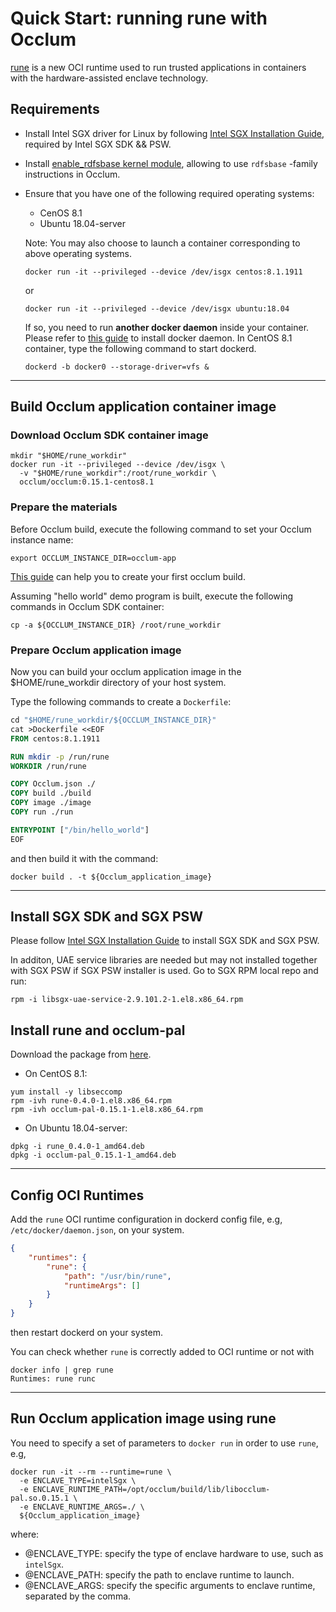 # Quick Start: running rune with Occlum
[rune](https://github.com/alibaba/inclavare-containers) is a new OCI runtime used to run trusted applications in containers with the hardware-assisted enclave technology.

## Requirements
- Install Intel SGX driver for Linux by following [Intel SGX Installation Guide](https://download.01.org/intel-sgx/sgx-linux/2.9.1/docs/Intel_SGX_Installation_Guide_Linux_2.9.1_Open_Source.pdf), required by Intel SGX SDK && PSW.
- Install [enable_rdfsbase kernel module](https://github.com/occlum/enable_rdfsbase#how-to-build), allowing to use `rdfsbase` -family instructions in Occlum.
- Ensure that you have one of the following required operating systems:
  - CenOS 8.1
  - Ubuntu 18.04-server

  Note: You may also choose to launch a container corresponding to above operating systems.
  ```shell
  docker run -it --privileged --device /dev/isgx centos:8.1.1911
  ```
  or
  ```shell
  docker run -it --privileged --device /dev/isgx ubuntu:18.04
  ```
  If so, you need to run **another docker daemon** inside your container. Please refer to [this guide](https://docs.docker.com/engine/install) to install docker daemon. In CentOS 8.1 container, type the following command to start dockerd.
  ```shell
  dockerd -b docker0 --storage-driver=vfs &
  ```

---

## Build Occlum application container image
### Download Occlum SDK container image
```shell
mkdir "$HOME/rune_workdir"
docker run -it --privileged --device /dev/isgx \
  -v "$HOME/rune_workdir":/root/rune_workdir \
  occlum/occlum:0.15.1-centos8.1
```

### Prepare the materials
Before Occlum build, execute the following command to set your Occlum instance name:

```shell
export OCCLUM_INSTANCE_DIR=occlum-app
```

[This guide](https://github.com/occlum/occlum#hello-occlum) can help you to create your first occlum build.

Assuming "hello world" demo program is built, execute the following commands in Occlum SDK container:

```shell
cp -a ${OCCLUM_INSTANCE_DIR} /root/rune_workdir
```

### Prepare Occlum application image
Now you can build your occlum application image in the $HOME/rune_workdir directory of your host system.

Type the following commands to create a `Dockerfile`:
``` Dockerfile
cd "$HOME/rune_workdir/${OCCLUM_INSTANCE_DIR}"
cat >Dockerfile <<EOF
FROM centos:8.1.1911

RUN mkdir -p /run/rune
WORKDIR /run/rune

COPY Occlum.json ./
COPY build ./build
COPY image ./image
COPY run ./run

ENTRYPOINT ["/bin/hello_world"]
EOF
```

and then build it with the command:
```shell
docker build . -t ${Occlum_application_image}
```

---

## Install SGX SDK and SGX PSW
Please follow [Intel SGX Installation Guide](https://download.01.org/intel-sgx/sgx-linux/2.9.1/docs/Intel_SGX_Installation_Guide_Linux_2.9.1_Open_Source.pdf) to install SGX SDK and SGX PSW.

In additon, UAE service libraries are needed but may not installed together with SGX PSW if SGX PSW installer is used. Go to SGX RPM local repo and run:

```shell
rpm -i libsgx-uae-service-2.9.101.2-1.el8.x86_64.rpm
```

## Install rune and occlum-pal
Download the package from [here](https://github.com/alibaba/inclavare-containers/releases/).

- On CentOS 8.1:
```shell
yum install -y libseccomp
rpm -ivh rune-0.4.0-1.el8.x86_64.rpm
rpm -ivh occlum-pal-0.15.1-1.el8.x86_64.rpm
```
- On Ubuntu 18.04-server:
```shell
dpkg -i rune_0.4.0-1_amd64.deb
dpkg -i occlum-pal_0.15.1-1_amd64.deb
```

---

## Config OCI Runtimes
Add the `rune` OCI runtime configuration in dockerd config file, e.g, `/etc/docker/daemon.json`, on your system.

```JSON
{
	"runtimes": {
		"rune": {
			"path": "/usr/bin/rune",
			"runtimeArgs": []
		}
	}
}
```

then restart dockerd on your system.

You can check whether `rune` is correctly added to OCI runtime or not with
```shell
docker info | grep rune
Runtimes: rune runc
```

---

## Run Occlum application image using rune
You need to specify a set of parameters to `docker run` in order to use `rune`, e.g,

```shell
docker run -it --rm --runtime=rune \
  -e ENCLAVE_TYPE=intelSgx \
  -e ENCLAVE_RUNTIME_PATH=/opt/occlum/build/lib/libocclum-pal.so.0.15.1 \
  -e ENCLAVE_RUNTIME_ARGS=./ \
  ${Occlum_application_image}
```

where:
- @ENCLAVE_TYPE: specify the type of enclave hardware to use, such as `intelSgx`.
- @ENCLAVE_PATH: specify the path to enclave runtime to launch.
- @ENCLAVE_ARGS: specify the specific arguments to enclave runtime, separated by the comma.
